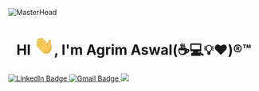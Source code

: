 ![MasterHead](https://media1.tenor.com/m/TP58Jc-uI-AAAAAC/sqds.gif)


<h1 align="center">HI <img src="https://raw.githubusercontent.com/ABSphreak/ABSphreak/master/gifs/Hi.gif" width="40px" />, I'm Agrim Aswal(☕💻💡❤️)®™</h1>

<div id="badges">
    <a href="https://www.linkedin.com/in/agrim-aswal-981a30279/">
    <img src="https://img.shields.io/badge/LinkedIn-blue?style=for-the-badge&logo=linkedin&logoColor=white" alt="LinkedIn Badge"/>
    </a>
    <a href="https://mail.google.com/mail/u/0/?fs=1&tf=cm&to=agrimaswal70@gmail.com">
    <img src="https://img.shields.io/badge/Gmail-D14836?style=for-the-badge&logo=gmail&logoColor=white" alt="Gmail Badge"/>
    </a>
         <img src="https://media2.giphy.com/media/v1.Y2lkPTc5MGI3NjExNmNodTN4MmZtbGZ4dXZjNDk3eWU2czJtOXp4cjAwazNzYW9tZ3g0MCZlcD12MV9pbnRlcm5hbF9naWZfYnlfaWQmY3Q9Zw/14v31vXR30t1qU/giphy.webp">


   </div>




